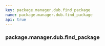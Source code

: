 ```yaml
---
key: package.manager.dub.find_package
name: package.manager.dub.find_package
api: true
---
```


### package.manager.dub.find_package
